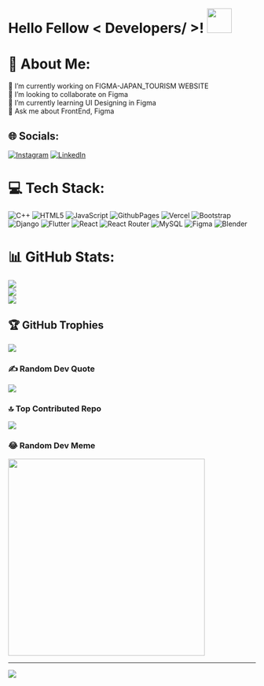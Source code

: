

<h1> Hello Fellow < Developers/ >! <img src = "https://raw.githubusercontent.com/rahulbanerjee26/githubProfileReadmeGenerator/main/gifs/wave.gif" width = 50px height='50px'> </h1>
<p align='center'>

# 💫 About Me:
🔭 I’m currently working on FIGMA-JAPAN_TOURISM WEBSITE<br>👯 I’m looking to collaborate on Figma<br>🌱 I’m currently learning UI Designing in Figma<br>💬 Ask me about FrontEnd, Figma


## 🌐 Socials:
[![Instagram](https://img.shields.io/badge/Instagram-%23E4405F.svg?logo=Instagram&logoColor=white)](https://instagram.com/_.adnan.x.khan._) [![LinkedIn](https://img.shields.io/badge/LinkedIn-%230077B5.svg?logo=linkedin&logoColor=white)](https://linkedin.com/in/adnan-khan-547713246) 

# 💻 Tech Stack:
![C++](https://img.shields.io/badge/c++-%2300599C.svg?style=plastic&logo=c%2B%2B&logoColor=white) ![HTML5](https://img.shields.io/badge/html5-%23E34F26.svg?style=plastic&logo=html5&logoColor=white) ![JavaScript](https://img.shields.io/badge/javascript-%23323330.svg?style=plastic&logo=javascript&logoColor=%23F7DF1E) ![GithubPages](https://img.shields.io/badge/github%20pages-121013?style=plastic&logo=github&logoColor=white) ![Vercel](https://img.shields.io/badge/vercel-%23000000.svg?style=plastic&logo=vercel&logoColor=white) ![Bootstrap](https://img.shields.io/badge/bootstrap-%238511FA.svg?style=plastic&logo=bootstrap&logoColor=white) ![Django](https://img.shields.io/badge/django-%23092E20.svg?style=plastic&logo=django&logoColor=white) ![Flutter](https://img.shields.io/badge/Flutter-%2302569B.svg?style=plastic&logo=Flutter&logoColor=white) ![React](https://img.shields.io/badge/react-%2320232a.svg?style=plastic&logo=react&logoColor=%2361DAFB) ![React Router](https://img.shields.io/badge/React_Router-CA4245?style=plastic&logo=react-router&logoColor=white) ![MySQL](https://img.shields.io/badge/mysql-%2300000f.svg?style=plastic&logo=mysql&logoColor=white) ![Figma](https://img.shields.io/badge/figma-%23F24E1E.svg?style=plastic&logo=figma&logoColor=white) ![Blender](https://img.shields.io/badge/blender-%23F5792A.svg?style=plastic&logo=blender&logoColor=white)
# 📊 GitHub Stats:
![](https://github-readme-stats.vercel.app/api?username=AdnanKhan29&theme=monokai&hide_border=false&include_all_commits=false&count_private=false)<br/>
![](https://github-readme-streak-stats.herokuapp.com/?user=AdnanKhan29&theme=monokai&hide_border=false)<br/>
![](https://github-readme-stats.vercel.app/api/top-langs/?username=AdnanKhan29&theme=monokai&hide_border=false&include_all_commits=false&count_private=false&layout=compact)

## 🏆 GitHub Trophies
![](https://github-profile-trophy.vercel.app/?username=AdnanKhan29&theme=monokai&no-frame=false&no-bg=false&margin-w=4)

### ✍️ Random Dev Quote
![](https://quotes-github-readme.vercel.app/api?type=horizontal&theme=radical)

### 🔝 Top Contributed Repo
![](https://github-contributor-stats.vercel.app/api?username=AdnanKhan29&limit=5&theme=monokai&combine_all_yearly_contributions=true)

### 😂 Random Dev Meme
<img src='https://randommeme-five.vercel.app/' style="height: 400px;"/>

---
[![](https://visitcount.itsvg.in/api?id=AdnanKhan29&icon=7&color=4)](https://visitcount.itsvg.in)

<!-- Proudly created with GPRM ( https://gprm.itsvg.in ) -->
